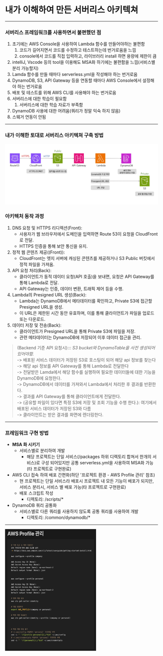 # 내가 이해하여 만든 서버리스 아키텍쳐

---
### 서버리스 프레임워크를 사용하면서 불편했던 점
1. 초기에는 AWS Console을 사용하여 Lambda 함수를 만들어야하는 불편함
   1. 코드가 길어지면서 코드를 수정하고 테스트하는데 번거로움을 느낌
   2. console에서 코드를 직접 입력하고, 라이브러리 install 하면 용량에 제한이 큼
2. intelliJ, Vscode 등의 tool을 이용해도 MSA화 하기에는 불편함을 느낌(서비스별 분리 가능할지)
3. Lamda 함수를 만들 때마다 serverless.yml을 작성해야 하는 번거로움
4. DynamoDB, S3, API Gateway 등을 연동할 때마다 AWS Console에서 설정해야 하는 번거로움
5. 배포 및 테스트를 위해 AWS CLI를 사용해야 하는 번거로움
6. 서버리스에 대한 학습이 필요함
   1. 서버리스에 대한 학습 자료가 부족함
7. DynamoDB 사용에 대한 어려움(쿼리가 정말 익숙 하지 않음)
8. 스웨거 연동이 안됨

---
### 내가 이해한 토대로 서버리스 아키텍쳐 구축 방법
<img src="commons/image/img_1.png" width="600" height="200" /><br/>
### 아키텍처 동작 과정
1. DNS 요청 및 HTTPS 리디렉션(Front):
   * 사용자가 웹 브라우저에서 도메인을 입력하면 Route 53이 요청을 CloudFront로 전달.
   * HTTPS 인증을 통해 보안 통신을 유지.
2. 정적 웹 콘텐츠 제공((Front)):
   * CloudFront는 엣지 서버에 캐싱된 콘텐츠를 제공하거나 S3 Public 버킷에서 정적 파일을 가져옴.
3. API 요청 처리(Back):
   * 클라이언트가 동적 데이터 요청(API 호출)을 보내면, 요청은 API Gateway를 통해 Lambda로 전달.
   * API Gateway는 인증, 데이터 변환, 트래픽 제어 등을 수행.
4. Lambda의 Presigned URL 생성(Back):
   * Lambda는 DynamoDB에서 메타데이터를 확인하고, Private S3에 접근할 Presigned URL을 생성.
   * 이 URL은 제한된 시간 동안 유효하며, 이를 통해 클라이언트가 파일을 업로드 또는 다운로드.
5. 데이터 저장 및 전송(Back):
   * 클라이언트가 Presigned URL을 통해 Private S3에 파일을 저장.
   * 관련 메타데이터는 DynamoDB에 저장되어 이후 데이터 접근을 관리.
> (Backend 기준 API 요청시)::: *S3 bucket와 DynamoTable을 사전 생성되어있어야함.*<br/>
> -> 배포된 서비스 데이터가 저장된 S3로 호스팅이 되어 해당 api 정보를 찾는다<br/>
> -> 해당 api 정보를 API Gateway를 통해 Lambda로 전달한다<br/>
> -> 전달받은 Lamda에서 해당 함수를 실행하여 필요한 데이터들에 대한 기능을 DynamoDB에 요청한다.<br/>
> -> DynamoDB에서 데이터를 가져와서 Lambda에서 처리한 후 결과를 반환한다.<br/>
> -> 결과를 API Gateway를 통해 클라이언트에게 전달한다.<br/>
> -> (공유할 파일이 있다면 특정 S3에 저장 및 조회 기능을 수행 한다.): 여기에서 배포된 서비스 데이터가 저장된 S3와 다름<br/>
> -> 클라이언트는 받은 결과를 화면에 렌더링한다.
---
### 프레임워크 구현 방법
* __MSA 화 시키기__
  * 서비스별로 분리하여 개발 
     * 해당 프로젝트는 단일 서비스(/packages 하위 디렉토리 합쳐서 한개의 서비스)로 구성 되어있지만 공통 serverless.yml을 사용하여 MSA화 가능(타 프로젝트로 구현완료)
* AWS CLI 접속 하여 배포 간편화(하단 '프로젝트 환경 - AWS Profile 관리' 참조)
   * 현 프로젝트는 단일 서비스라 배포시 프로젝트 내 모든 기능이 배포가 되지만, 서비스 분리시, 서비스 별 배포 가능(타 프로젝트로 구현완료)
   * 배포 스크립트 작성
     * 디렉토리: /scripts/*
* DynamoDB 쿼리 공통화
  * 서비스별로 다른 쿼리를 사용하지 않도록 공통 쿼리를 사용하여 개발
    * 디렉토리: /common/dynamodb/*<br/>
---
<img src="commons/image/img_2.png" width="300" height="400" />

